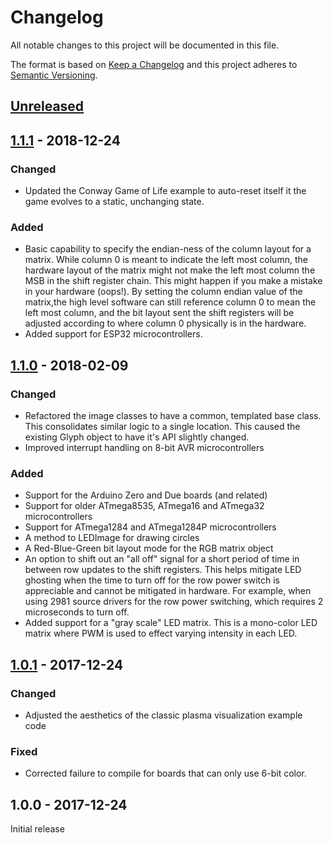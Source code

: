 # Changelog
All notable changes to this project will be documented in this file.

The format is based on [Keep a Changelog](http://keepachangelog.com/en/1.0.0/)
and this project adheres to [Semantic Versioning](http://semver.org/spec/v2.0.0.html).


## [Unreleased]

## [1.1.1] - 2018-12-24

### Changed
- Updated the Conway Game of Life example to auto-reset itself it the game evolves to a static, unchanging state.

### Added
- Basic capability to specify the endian-ness of the column layout for a matrix. While column 0 is meant to indicate the left most column, the hardware layout of the matrix might not make the left most column the MSB in the shift register chain. This might happen if you make a mistake in your hardware (oops!). By setting the column endian value of the matrix,the high level software can still reference column 0 to mean the left most column, and the bit layout sent the shift registers will be adjusted according to where column 0 physically is in the hardware.
- Added support for ESP32 microcontrollers. 

## [1.1.0] - 2018-02-09

### Changed
- Refactored the image classes to have a common, templated base class. This consolidates similar logic to a single location. This caused the existing Glyph object to have it's API slightly changed.
- Improved interrupt handling on 8-bit AVR microcontrollers

### Added
- Support for the Arduino Zero and Due boards (and related)
- Support for older ATmega8535, ATmega16 and ATmega32 microcontrollers
- Support for ATmega1284 and ATmega1284P microcontrollers
- A method to LEDImage for drawing circles
- A Red-Blue-Green bit layout mode for the RGB matrix object
- An option to shift out an "all off" signal for a short period of time in between row updates to the shift registers. This helps mitigate LED ghosting when the time to turn off for the row power switch is appreciable and cannot be mitigated in hardware. For example, when using 2981 source drivers for the row power switching, which requires 2 microseconds to turn off.
- Added support for a "gray scale" LED matrix. This is a mono-color LED matrix where PWM is used to effect varying intensity in each LED. 


## [1.0.1] - 2017-12-24
### Changed
- Adjusted the aesthetics of the classic plasma visualization example code

### Fixed
- Corrected failure to compile for boards that can only use 6-bit color.

## 1.0.0 - 2017-12-24
Initial release

[Unreleased]: https://github.com/michaelkamprath/ShiftRegisterLEDMatrixLib/compare/v1.1.1...HEAD
[1.1.1]: https://github.com/michaelkamprath/ShiftRegisterLEDMatrixLib/compare/v1.1.0...v1.1.1
[1.1.0]: https://github.com/michaelkamprath/ShiftRegisterLEDMatrixLib/compare/v1.0.1...v1.1.0
[1.0.1]: https://github.com/michaelkamprath/ShiftRegisterLEDMatrixLib/compare/v1.0.0...v1.0.1
